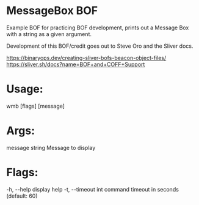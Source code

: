 # MessageBox BOF

Example BOF for practicing BOF development, prints out a Message Box with a string as a given argument.

Development of this BOF/credit goes out to Steve Oro and the Sliver docs.

https://binaryops.dev/creating-sliver-bofs-beacon-object-files/
https://sliver.sh/docs?name=BOF+and+COFF+Support

Usage:
======
  wmb [flags] [message]

Args:
=====
  message  string    Message to display

Flags:
======
  -h, --help           display help
  -t, --timeout int    command timeout in seconds (default: 60)
